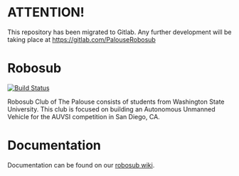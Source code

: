# ATTENTION!
This repository has been migrated to Gitlab.
Any further development will be taking place at https://gitlab.com/PalouseRobosub

# Robosub

[![Build Status](https://travis-ci.org/PalouseRobosub/robosub.svg?branch=master)](https://travis-ci.org/PalouseRobosub/robosub)

Robosub Club of The Palouse consists of students from Washington State University. This club is focused on building an Autonomous Unmanned Vehicle for the AUVSI competition in San Diego, CA.

# Documentation
Documentation can be found on our [robosub wiki](http://robosub.eecs.wsu.edu/wiki/start).
